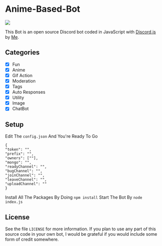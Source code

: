 # Anime-Based-Bot
![](https://forthebadge.com/images/featured/featured-built-with-love.svg)

This Bot is an open source Discord bot coded in JavaScript with [Discord.js](https://discord.js.org) by [Me](https://github.com/Oreki-Dev).  

## Categories 
- [x] Fun
- [x] Anime
- [x] Gif Action
- [x] Moderation
- [x] Tags
- [x] Auto Responses
- [x] Utility
- [X] Image
- [X] ChatBot

## Setup 
Edit The `config.json` And You're Ready To Go
```
{ 
"token": "",
"prefix": "",
"owners": [""],
"mongo": "",
"readyChannel": "",
"bugChannel": "",
"joinChannel": "",
"leaveChannel": "",
"uploadChannel": ""
}
```
Install All The Packages By Doing `npm install`
Start The Bot By `node index.js`

## License 
See the file `LICENSE` for more information. If you plan to use any part of this source code in your own bot, I would be grateful if you would include some form of credit somewhere.
